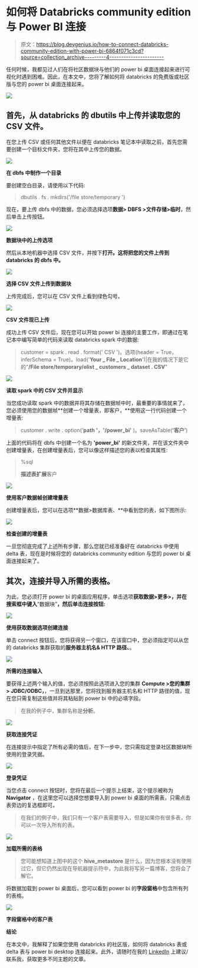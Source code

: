 # 如何将 Databricks community edition 与 Power BI 连接

> 原文：<https://blog.devgenius.io/how-to-connect-databricks-community-edition-with-power-bi-6864f071c3cd?source=collection_archive---------4----------------------->

任何时候，我都见过人们在将社区数据块与他们的 power bi 桌面连接起来进行可视化时遇到困难。因此，在本文中，您将了解如何将 databricks 的免费版或社区版与您的 power bi 桌面连接起来。

![](img/6fe1fe93385584ddc5d11772d256ca18.png)

## 首先，从 databricks 的 dbutils 中上传并读取您的 CSV 文件。

在您上传 CSV 或任何其他文件以便在 databricks 笔记本中读取之前，首先您需要创建一个目标文件夹，您将在其中上传您的数据。

![](img/792b0ac03420dbdc883d3fec8f05c00a.png)

**在 dbfs 中制作一个目录**

要创建空白目录，请使用以下代码:

> dbutils . fs . mkdirs('/file store/temporary ')

现在，要上传 dbfs 中的数据，您必须选择选项**数据> DBFS >文件存储>临时**，然后单击上传按钮。

![](img/58480777c2b75d82a27cbf087b8e5133.png)

**数据块中的上传选项**

然后从本地机器中选择 CSV 文件，并按下**打开。这将把您的文件上传到 databricks 的 **dbfs** 中。**

![](img/4791de56849b6598383c654ce661c042.png)

**选择 CSV 文件上传到数据块**

上传完成后，您可以在 CSV 文件上看到绿色勾号。

![](img/2c19dc382ff2732b96caa6add4b55f38.png)

**CSV 文件现已上传**

成功上传 CSV 文件后，现在您可以开始 power bi 连接的主要工作，即通过在笔记本中编写简单的代码来读取 databricks spark 中的数据:

> customer = spark . read . format(' CSV ')。选项(header = True，inferSchema = True)。load('**Your _ File _ Location**')|在我的情况下是它的"**/File store/temporary/olist _ customers _ dataset . CSV**"

![](img/1a1895f34c1f6198e694c6418683baf6.png)

**读取 spark 中的 CSV 文件并显示**

当您成功读取 spark 中的数据并将其存储在数据帧中时，最重要的事情就来了，您必须使用您的数据帧**创建一个增量表，即客户，**使用这一行代码创建一个增量表:

> customer . write . option('**path '，'/power_bi'** )。saveAsTable(**‘客户’**)

上面的代码将在 dbfs 中创建一个名为 **'power_bi'** 的新文件夹，并在该文件夹中创建增量表，在创建增量表后，您可以像这样描述您的表以检查其属性:

> %sql
> 
> **描述表扩展**客户

![](img/728f7b1f80db9641ae01954b1a1c34e3.png)

**使用客户数据帧创建增量表**

创建增量表后，您可以在选项**数据>数据库表、**中看到您的表，如下图所示:

![](img/2917d6b1fffb1ca0db171cb86b4ffc17.png)

**检查创建的增量表**

一旦您彻底完成了上述所有步骤，那么您就已经准备好在 databricks 中使用 delta 表，现在是时候将您的 databricks community edition 与您的 power bi 桌面连接起来了。

## **其次，连接并导入所需的表格。**

为此，您必须打开 power bi 的桌面应用程序，单击选项**获取数据>更多>，并在搜索框中键入**“数据块”**，然后单击连接按钮:**

![](img/d14fa3e187fbd95b2f25d4661913e22d.png)

**使用获取数据选项创建连接**

单击 connect 按钮后，您将获得另一个窗口，在该窗口中，您必须指定可以从您的 databricks 集群获取的**服务器主机名& HTTP 路径、**。

![](img/5cd2792336107f72090544e76eae4b1d.png)

**所需的连接输入**

要获得上述两个输入的值，您必须按照此选项进入您的集群 **Compute >您的集群> JDBC/ODBC，**，一旦到达那里，您将找到服务器主机名和 HTTP 路径的值，现在您只需复制这些值并将其粘贴到 power bi 中的必填字段。

> 在我的例子中，集群名称是**分析**。

![](img/a2e4439825188b66347b155b9c975b73.png)

**获取连接凭证**

在连接提示中指定了所有必需的值后，在下一步中，您只需指定登录社区数据块所使用的登录凭据。

![](img/bf5571b8c2514a58bd447bf35493a777.png)

**登录凭证**

当您点击 connect 按钮时，您将在最后一个提示上结束，这个提示被称为 **Navigator** ，在这里您可以选择您想要导入到 power bi 桌面的所需表，只需点击表旁边的复选框即可。

> 在我们的例子中，我们只有一个客户表需要导入，但是如果你有很多表，你可以一次导入所有的表。

![](img/61591b4ffc7038091c061830c772f10d.png)

**加载所需的表格**

> 您可能想知道上图中的这个 **hive_metastore** 是什么，因为您根本没有使用过它，但它仍然出现在导航器提示符中，为此我将写另一篇博客，您将会了解它。

将数据加载到 power bi 桌面后，您可以看到 power bi 的**字段窗格**中包含所有列的表格。

![](img/0abe15fe1429147fe8f03cf8dcab76cc.png)

**字段窗格中的客户表**

**结论**

在本文中，我解释了如果您使用 databricks 的社区版，如何将 databricks 表或 delta 表与 power bi desktop 连接起来。此外，请随时在我的 [LinkedIn](https://www.linkedin.com/in/rohitjram/) 上建议/联系我，获取更多不同主题的文章。